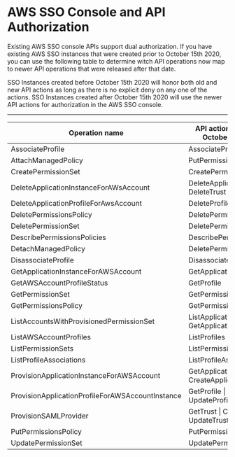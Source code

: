 # AWS SSO Console and API Authorization<a name="security-authorization"></a>

Existing AWS SSO console APIs support dual authorization\. If you have existing AWS SSO instances that were created prior to October 15th 2020, you can use the following table to determine witch API operations now map to newer API operations that were released after that date\.

SSO Instances created before October 15th 2020 will honor both old and new API actions as long as there is no explicit deny on any one of the actions\. SSO Instances created after October 15th 2020 will use the newer API actions for authorization in the AWS SSO console\. 


****  

| Operation name | API actions used before October 15th, 2020 | API actions used after October 15th, 2020 | 
| --- | --- | --- | 
| AssociateProfile | AssociateProfile | CreateAccountAssignment | 
| AttachManagedPolicy | PutPermissionsPolicy | AttachManagedPolicyToPermissionSet | 
| CreatePermissionSet | CreatePermissionSet | CreatePermissionSet | 
| DeleteApplicationInstanceForAWsAccount | DeleteApplicationInstance \| DeleteTrust | DeleteAccountAssignment | 
| DeleteApplicationProfileForAwsAccount | DeleteProfile | DeleteAccountAssignment | 
| DeletePermissionsPolicy | DeletePermissionsPolicy | DeleteInlinePolicyFromPermissionSet | 
| DeletePermissionSet | DeletePermissionSet | DeletePermissionSet | 
| DescribePermissionsPolicies | DescribePermissionsPolicies | ListManagedPoliciesInPermissionSet | 
| DetachManagedPolicy | DeletePermissionsPolicy | DetachManagedPolicyFromPermissionSet | 
| DisassociateProfile | DisassociateProfile | DeleteAccountAssignment | 
| GetApplicationInstanceForAWSAccount | GetApplicationInstance | ListAccountAssignments | 
| GetAWSAccountProfileStatus | GetProfile | ListPermissionSetsProvisionedToAccount | 
| GetPermissionSet | GetPermissionSet | DescribePermissionSet | 
| GetPermissionsPolicy | GetPermissionsPolicy | GetInlinePolicyForPermissionSet | 
| ListAccountsWithProvisionedPermissionSet | ListApplicationInstances \| GetApplicationInstance | ListAccountsForProvisionedPermissionSet | 
| ListAWSAccountProfiles | ListProfiles \| GetProfile | ListPermissionSetsProvisionedToAccount | 
| ListPermissionSets | ListPermissionSets | ListPermissionSets | 
| ListProfileAssociations | ListProfileAssociations | ListAccountAssignments | 
| ProvisionApplicationInstanceForAWSAccount | GetApplicationInstance \| CreateApplicationInstance | CreateAccountAssignment | 
| ProvisionApplicationProfileForAWSAccountInstance | GetProfile \| CreateProfile \| UpdateProfile | CreateAccountAssignment | 
| ProvisionSAMLProvider | GetTrust \| CreateTrust \| UpdateTrust | CreateAccountAssignment | 
| PutPermissionsPolicy | PutPermissionsPolicy | PutInlinePolicyToPermissionSet | 
| UpdatePermissionSet | UpdatePermissionSet | UpdatePermissionSet | 